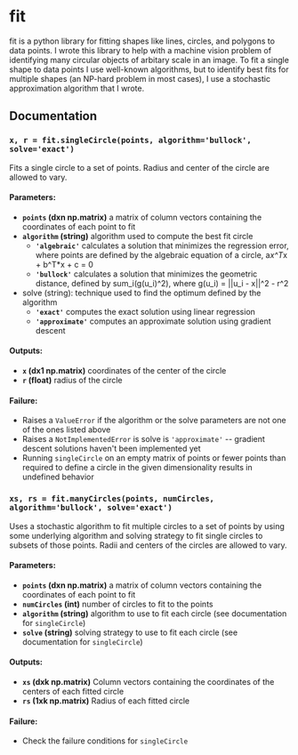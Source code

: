 fit
=====

fit is a python library for fitting shapes like lines, circles, and polygons to data points. I wrote this library to help with a machine vision problem of identifying many circular objects of arbitary scale in an image. To fit a single shape to data points I use well-known algorithms, but to identify best fits for multiple shapes (an NP-hard problem in most cases), I use a stochastic approximation algorithm that I wrote.

Documentation
-------------

### `x, r = fit.singleCircle(points, algorithm='bullock', solve='exact')`
Fits a single circle to a set of points. Radius and center of the circle are allowed to vary.

#### Parameters:
* **`points` (dxn np.matrix)** a matrix of column vectors containing the coordinates of each point to fit
* **`algorithm` (string)** algorithm used to compute the best fit circle
    * **`'algebraic'`** calculates a solution that minimizes the regression error, where points are defined by the algebraic equation of a circle, a*x^T*x + b^T*x + c = 0
    * **`'bullock'`** calculates a solution that minimizes the geometric distance, defined by sum_i(g(u_i)^2), where g(u_i) = ||u_i - x||^2 - r^2
* solve (string): technique used to find the optimum defined by the algorithm
    * **`'exact'`** computes the exact solution using linear regression
    * **`'approximate'`** computes an approximate solution using gradient descent

#### Outputs:
* **`x` (dx1 np.matrix)** coordinates of the center of the circle
* **`r` (float)** radius of the circle

#### Failure:
* Raises a `ValueError` if the algorithm or the solve parameters are not one of the ones listed above
* Raises a `NotImplementedError` is solve is `'approximate'` -- gradient descent solutions haven't been implemented yet
* Running `singleCircle` on an empty matrix of points or fewer points than required to define a circle in the given dimensionality results in undefined behavior

### `xs, rs = fit.manyCircles(points, numCircles, algorithm='bullock', solve='exact')`
Uses a stochastic algorithm to fit multiple circles to a set of points by using some underlying algorithm and solving strategy to fit single circles to subsets of those points. Radii and centers of the circles are allowed to vary.

#### Parameters:
* **`points` (dxn np.matrix)** a matrix of column vectors containing the coordinates of each point to fit
* **`numCircles` (int)** number of circles to fit to the points
* **`algorithm` (string)** algorithm to use to fit each circle (see documentation for `singleCircle`)
* **`solve` (string)** solving strategy to use to fit each circle (see documentation for `singleCircle`)

#### Outputs:
* **`xs` (dxk np.matrix)** Column vectors containing the coordinates of the centers of each fitted circle
* **`rs` (1xk np.matrix)** Radius of each fitted circle

#### Failure:
* Check the failure conditions for `singleCircle`
